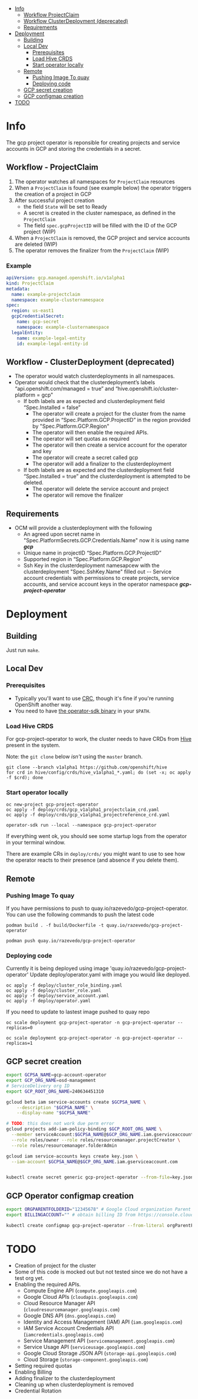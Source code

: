 
   * [Info](#info)
      * [Workflow ProjectClaim](#workflow---pjrojectclaim)
      * [Workflow ClusterDeployment (deprecated)](#workflow---clusterdeployment-deprecated)
      * [Requirements](#requirements)
   * [Deployment](#deployment)
      * [Building](#building)
      * [Local Dev](#local-dev)
         * [Prerequisites](#prerequisites)
         * [Load Hive CRDS](#load-hive-crds)
         * [Start operator locally](#start-operator-locally)
      * [Remote](#remote)
         * [Pushing Image To quay](#pushing-image-to-quay)
         * [Deploying code](#deploying-code)
      * [GCP secret creation](#gcp-secret-creation)
      * [GCP configmap creation](#gcp-operator-configmap-creation)
   * [TODO](#todo)

# Info

The gcp project operator is reponsible for creating projects and service accounts in GCP and storing the credentials in a secret.

## Workflow - ProjectClaim

1. The operator watches all namespaces for `ProjectClaim` resources
2. When a `ProjectClaim` is found (see example below) the operator triggers the creation of a project in GCP
3. After successful project creation
    * the field `State` will be set to Ready
    * A secret is created in the cluster namespace, as defined in the `ProjectClaim`
    * The field `spec.gcpProjectID` will be filled with the ID of the GCP project (WIP)
4. When a `ProjectClaim` is removed, the GCP project and service accounts are deleted (WIP)
5. The operator removes the finalizer from the `ProjectClaim` (WIP)

### Example

```yaml
apiVersion: gcp.managed.openshift.io/v1alpha1
kind: ProjectClaim
metadata:
  name: example-projectclaim
  namespace: example-clusternamespace
spec:
  region: us-east1
  gcpCredentialSecret:
    name: gcp-secret
    namespace: example-clusternamespace
  legalEntity:
    name: example-legal-entity
    id: example-legal-entity-id
```

## Workflow - ClusterDeployment (deprecated)

- The operator would watch clusterdeployments in all namespaces.
- Operator would check that the clusterdeployment’s labels “api.openshift.com/managed = true” and “hive.openshift.io/cluster-platform = gcp"
  - If both labels are as expected and clusterdeployment field “Spec.Installed = false”
    - The operator will create a project for the cluster from the name provided in
“Spec.Platform.GCP.ProjectID” in the region provided by "Spec.Platform.GCP.Region"
    - The operator will then enable the required APIs.
    - The operator will set quotas as required
    - The operator will then create a service account for the operator and key
    - The operator will create a secret called gcp
    - The operator will add a finalizer to the clusterdeployment
  - If both labels are as expected and the clusterdeployment field “Spec.Installed = true” and the clusterdeployment is attempted to be deleted.
    - The operator will delete the service account and project
    - The operator will remove the finalizer

## Requirements

- OCM will provide a clusterdeployment with the following
  - An agreed upon secret name in "Spec.PlatformSecrets.GCP.Credentials.Name" now it is using name **_gcp_**
  - Unique name in projectID “Spec.Platform.GCP.ProjectID”
  - Supported region in “Spec.Platform.GCP.Region”
  - Ssh Key in the clusterdeployment namesapcew with the clusterdeployment  "Spec.SshKey.Name" filled out
-- Service account credentials with permissions to create projects, service accounts, and service account keys  in the operator namespace _**gcp-project-operator**_

# Deployment

## Building

Just run `make`.

## Local Dev

### Prerequisites

* Typically you'll want to use [CRC](https://github.com/code-ready/crc/), though it's fine if you're running OpenShift another way.
* You need to have [the operator-sdk binary](https://github.com/operator-framework/operator-sdk/releases) in your `$PATH`.

### Load Hive CRDS

For gcp-project-operator to work, the cluster needs to have CRDs from [Hive](https://github.com/openshift/hive) present in the system.

Note: the `git clone` below *isn't* using the `master` branch.

```
git clone --branch v1alpha1 https://github.com/openshift/hive
for crd in hive/config/crds/hive_v1alpha1_*.yaml; do (set -x; oc apply -f $crd); done
```

### Start operator locally

```
oc new-project gcp-project-operator
oc apply -f deploy/crds/gcp_v1alpha1_projectclaim_crd.yaml
oc apply -f deploy/crds/gcp_v1alpha1_projectreference_crd.yaml

operator-sdk run --local --namespace gcp-project-operator
```

If everything went ok, you should see some startup logs from the operator in your terminal window.

There are example CRs in `deploy/crds/` you might want to use to see how the operator reacts to their presence (and absence if you delete them).


## Remote

### Pushing Image To quay

If you have permissions to push to quay.io/razevedo/gcp-project-operator. You can use the following commands to push the latest code

```
podman build . -f build/Dockerfile -t quay.io/razevedo/gcp-project-operator

podman push quay.io/razevedo/gcp-project-operator
```

### Deploying code

Currently it is being deployed using image 'quay.io/razevedo/gcp-project-operator' Update deploy/operator.yaml with image you would like deployed.

```
oc apply -f deploy/cluster_role_binding.yaml
oc apply -f deploy/cluster_role.yaml
oc apply -f deploy/service_account.yaml
oc apply -f deploy/operator.yaml
```

If you need to update to lastest image pushed to quay repo

```
oc scale deployment gcp-project-operator -n gcp-project-operator --replicas=0

oc scale deployment gcp-project-operator -n gcp-project-operator --replicas=1
```

## GCP secret creation

```bash
export GCPSA_NAME=gcp-account-operator
export GCP_ORG_NAME=osd-management
# ServiceDelivery org ID
export GCP_ROOT_ORG_NAME=240634451310

gcloud beta iam service-accounts create $GCPSA_NAME \
    --description "$GCPSA_NAME" \
    --display-name "$GCPSA_NAME"

# TODO: this does not work due perm error
gcloud projects add-iam-policy-binding $GCP_ROOT_ORG_NAME \
  --member serviceAccount:$GCPSA_NAME@$GCP_ORG_NAME.iam.gserviceaccount.com \
  --role roles/owner --role roles/resourcemanager.projectCreator \
  --role roles/resourcemanager.folderAdmin

gcloud iam service-accounts keys create key.json \
  --iam-account $GCPSA_NAME@$GCP_ORG_NAME.iam.gserviceaccount.com


kubectl create secret generic gcp-project-operator --from-file=key.json=secrets/key.json -n gcp-project-operator

```

## GCP Operator configmap creation

```bash
export ORGPARENTFOLDERID="12345678" # Google Cloud organization Parent Folder ID
export BILLINGACCOUNT="" # obtain billing ID from https://console.cloud.google.com/billing

kubectl create configmap gcp-project-operator --from-literal orgParentFolderID=$ORGPARENTFOLDERID --from-literal billingaccount=$BILLINGACCOUNT -n gcp-project-operator

```

# TODO
-  Creation of project for the cluster
  - Some of this code is mocked out but not tested since we do not have a test org yet.
- Enabling the required APIs.
    - Compute Engine API (`compute.googleapis.com`)
    - Google Cloud APIs (`cloudapis.googleapis.com`)
    - Cloud Resource Manager API (`cloudresourcemanager.googleapis.com`)
    - Google DNS API (`dns.googleapis.com`)
    - Identity and Access Management (IAM) API (`iam.googleapis.com`)
    - IAM Service Account Credentials API (`iamcredentials.googleapis.com`)
    - Service Management API (`servicemanagement.googleapis.com`)
    - Service Usage API (`serviceusage.googleapis.com`)
    - Google Cloud Storage JSON API (`storage-api.googleapis.com`)
    - Cloud Storage (`storage-component.googleapis.com`)
- Setting required quotas
- Enabling Billing
- Adding finalizer to the clusterdeployment
- Cleaning up when clusterdeployment is removed
- Credential Rotation
